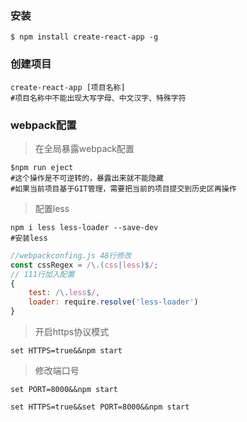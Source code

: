 ### 安装

```shell
$ npm install create-react-app -g
```

### 创建项目

```shell
create-react-app [项目名称]
#项目名称中不能出现大写字母、中文汉字、特殊字符
```

### webpack配置

> 在全局暴露webpack配置

```shell
$npm run eject
#这个操作是不可逆转的，暴露出来就不能隐藏
#如果当前项目基于GIT管理，需要把当前的项目提交到历史区再操作
```

> 配置less

```shell
npm i less less-loader --save-dev
#安装less

```

```javascript
//webpackconfing.js 48行修改
const cssRegex = /\.(css|less)$/;
// 111行加入配置
{
    test: /\.less$/,
    loader: require.resolve('less-loader')
}
```

> 开启https协议模式

```shell
set HTTPS=true&&npm start
```

> 修改端口号

```shell
set PORT=8000&&npm start
```

```shell
set HTTPS=true&&set PORT=8000&&npm start
```




